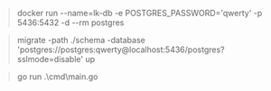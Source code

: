 >docker run --name=lk-db -e POSTGRES_PASSWORD='qwerty' -p 5436:5432 -d --rm postgres

>migrate -path ./schema -database 'postgres://postgres:qwerty@localhost:5436/postgres?sslmode=disable' up

>go run .\cmd\main.go